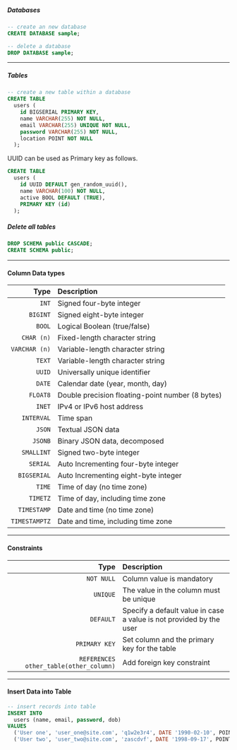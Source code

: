 
##### Databases
```sql
-- create an new database
CREATE DATABASE sample;

-- delete a database
DROP DATABASE sample;
```


---

##### Tables
```sql
-- create a new table within a database
CREATE TABLE
  users (
    id BIGSERIAL PRIMARY KEY,
    name VARCHAR(255) NOT NULL,
    email VARCHAR(255) UNIQUE NOT NULL,
    password VARCHAR(255) NOT NULL,
    location POINT NOT NULL
  );
```

UUID can be used as Primary key as follows.

```sql
CREATE TABLE
  users (
    id UUID DEFAULT gen_random_uuid(),
    name VARCHAR(100) NOT NULL,
    active BOOL DEFAULT (TRUE),
    PRIMARY KEY (id)
  );
```


##### Delete all tables
```sql
DROP SCHEMA public CASCADE;
CREATE SCHEMA public;
```

---

#### Column Data types
| Type | Description |  
| -------: | :------ |  
| `INT` | Signed four-byte integer |
| `BIGINT` | Signed eight-byte integer |
| `BOOL` | Logical Boolean (true/false) |
| `CHAR (n)` | Fixed-length character string |
| `VARCHAR (n)` | Variable-length character string |
| `TEXT` | Variable-length character string |
| `UUID` | Universally unique identifier |
| `DATE` | Calendar date (year, month, day) |
| `FLOAT8` | Double precision floating-point number (8 bytes) |
| `INET` | IPv4 or IPv6 host address |
| `INTERVAL` | Time span |
| `JSON` | Textual JSON data |
| `JSONB` | Binary JSON data, decomposed |
| `SMALLINT` | Signed two-byte integer |
| `SERIAL` | Auto Incrementing four-byte integer |
| `BIGSERIAL` | Auto Incrementing eight-byte integer |
| `TIME` | Time of day (no time zone) |
| `TIMETZ` | Time of day, including time zone |
| `TIMESTAMP` | Date and time (no time zone) |
| `TIMESTAMPTZ` | Date and time, including time zone |


---

#### Constraints
| Type | Description |  
| -------: | :------ |  
| `NOT NULL` | Column value is mandatory |
| `UNIQUE` | The value in the column must be unique |
| `DEFAULT` | Specify a default value in case a value is not provided by the user |
| `PRIMARY KEY` | Set column and the primary key for the table |
| `REFERENCES other_table(other_column)` | Add foreign key constraint |


---

#### Insert Data into Table
```sql
-- insert records into table
INSERT INTO
  users (name, email, password, dob)
VALUES
  ('User one', 'user_one@site.com', 'q1w2e3r4', DATE '1990-02-10', POINT '(30.44, 50.23)'),
  ('User two', 'user_two@site.com', 'zascdvf', DATE '1998-09-17', POINT '(30.44, 50.23)');
```

